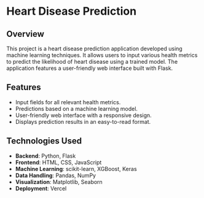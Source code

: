 # Heart Disease Prediction

## Overview
This project is a heart disease prediction application developed using machine learning techniques. It allows users to input various health metrics to predict the likelihood of heart disease using a trained model. The application features a user-friendly web interface built with Flask.

## Features
- Input fields for all relevant health metrics.
- Predictions based on a machine learning model.
- User-friendly web interface with a responsive design.
- Displays prediction results in an easy-to-read format.

## Technologies Used
- **Backend**: Python, Flask
- **Frontend**: HTML, CSS, JavaScript
- **Machine Learning**: scikit-learn, XGBoost, Keras
- **Data Handling**: Pandas, NumPy
- **Visualization**: Matplotlib, Seaborn
- **Deployment**: Vercel


